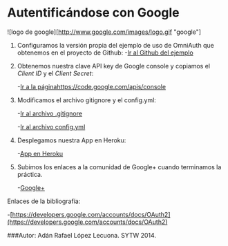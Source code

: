 
# Autentificándose con Google

![logo de google][http://www.google.com/images/logo.gif "google"]


1. Configuramos la  versión propia del ejemplo de uso de OmniAuth que obtenemos en el proyecto de Github:
    -[Ir al Github del ejemplo](https://github.com/crguezl/omniauth-google-oauth2-sample)



2. Obtenemos nuestra clave API key de Google console y copiamos el *Client ID* y el *Client Secret*: 

    -[Ir a la páginahttps://code.google.com/apis/console](https://code.google.com/apis/console/)




3. Modificamos el archivo gitignore y el config.yml:
  
     -[Ir al archivo .gitignore ](https://github.com/XandoBit/SYTW2014/blob/master/prac3/omniauth-google-oauth2-sample-master/.gitignore)

     -[Ir al archivo config.yml](https://github.com/XandoBit/SYTW2014/blob/master/prac3/omniauth-google-oauth2-sample-master/config/config.yml)


4. Desplegamos nuestra App en Heroku:

     -[App en Heroku](http://practhree.herokuapp.com)

5. Subimos los enlaces a la comunidad de Google+ cuando terminamos la práctica.
 
     -[Google+](https://plus.google.com/communities/111375036688139901294)

Enlaces de la bibliografía: 

-[https://developers.google.com/accounts/docs/OAuth2](https://developers.google.com/accounts/docs/OAuth2)


###Autor: Adán Rafael López Lecuona. SYTW 2014.
